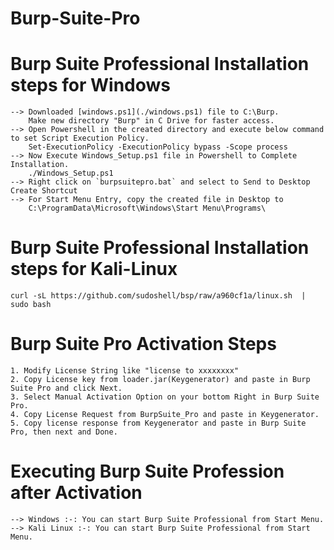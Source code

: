 # Burp-Suite-Pro

# Burp Suite Professional Installation steps for Windows
	--> Downloaded [windows.ps1](./windows.ps1) file to C:\Burp.
		Make new directory "Burp" in C Drive for faster access.
	--> Open Powershell in the created directory and execute below command to set Script Execution Policy.
		Set-ExecutionPolicy -ExecutionPolicy bypass -Scope process
	--> Now Execute Windows_Setup.ps1 file in Powershell to Complete Installation.
		./Windows_Setup.ps1
    --> Right click on `burpsuitepro.bat` and select to Send to Desktop Create Shortcut
	--> For Start Menu Entry, copy the created file in Desktop to 
		C:\ProgramData\Microsoft\Windows\Start Menu\Programs\
	

# Burp Suite Professional Installation steps for Kali-Linux 
	curl -sL https://github.com/sudoshell/bsp/raw/a960cf1a/linux.sh  | sudo bash

# Burp Suite Pro Activation Steps 
	1. Modify License String like "license to xxxxxxxx"
	2. Copy License key from loader.jar(Keygenerator) and paste in Burp Suite Pro and click Next.
	3. Select Manual Activation Option on your bottom Right in Burp Suite Pro.
	4. Copy License Request from BurpSuite_Pro and paste in Keygenerator.
	5. Copy license response from Keygenerator and paste in Burp Suite Pro, then next and Done.

# Executing Burp Suite Profession after Activation
	--> Windows :-: You can start Burp Suite Professional from Start Menu.
	--> Kali Linux :-: You can start Burp Suite Professional from Start Menu.
